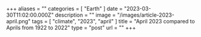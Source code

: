 +++
aliases = ""
categories = [ "Earth" ]
date = "2023-03-30T11:02:00.000Z"
description = ""
image = "/images/article-2023-april.png"
tags = [ "climate", "2023", "april" ]
title = "April 2023 compared to Aprils from 1922 to 2022"
type = "post"
url = ""
+++


